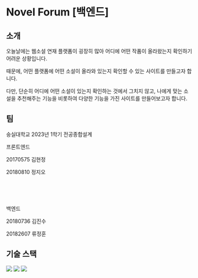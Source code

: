# Novel Forum [백엔드]

소개
---
오늘날에는 웹소설 연재 플랫폼이 굉장히 많아 어디에 어떤 작품이 올라왔는지 확인하기 어려운 상황입니다.

때문에, 어떤 플랫폼에 어떤 소설이 올라와 있는지 확인할 수 있는 사이트를 만들고자 합니다.

다만, 단순히 어디에 어떤 소설이 있는지 확인하는 것에서 그치지 않고, 나에게 맞는 소설을 추천해주는 기능을 비롯하여 다양한 기능을 가진 사이트를 만들어보고자 합니다.

팀
---
숭실대학교 2023년 1학기 전공종합설계

프론트엔드

20170575 김현정

20180810 정지오

<br>
<br>
<br>

백엔드

20180736 김진수

20182607 류정훈


기술 스택
---
<img src="https://img.shields.io/badge/java-007396?style=for-the-badge&logo=java&logoColor=white">

<img src="https://img.shields.io/badge/springboot-6DB33F?style=for-the-badge&logo=springboot&logoColor=white">


<img src="https://img.shields.io/badge/git-F05032?style=for-the-badge&logo=git&logoColor=white">



